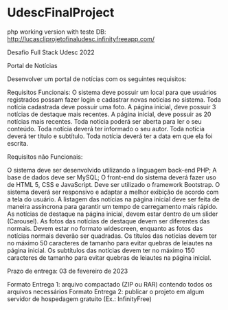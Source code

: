 # UdescFinalProject

php working version with teste DB:
http://lucascliprojetofinaludesc.infinityfreeapp.com/
 
Desafio Full Stack Udesc 2022

Portal de Notícias

Desenvolver um portal de notícias com os seguintes requisitos:

Requisitos Funcionais:
O sistema deve possuir um local para que usuários registrados possam fazer login e cadastrar novas notícias no sistema.
Toda notícia cadastrada deve possuir uma foto. 
A página inicial, deve possuir 3 notícias de destaque mais recentes.
A página inicial, deve possuir as 20 notícias mais recentes.
Toda notícia poderá ser aberta para ler o seu conteúdo.
Toda notícia deverá ter informado o seu autor.
Toda notícia deverá ter título e subtítulo.
Toda notícia deverá ter a data em que ela foi escrita.


Requisitos não Funcionais:

O sistema deve ser desenvolvido utilizando a linguagem back-end PHP;
A base de dados deve ser MySQL;
O front-end do sistema deverá fazer uso de HTML 5, CSS e JavaScript. Deve ser utilizado o framework Bootstrap.
O sistema deverá ser responsivo e adaptar a melhor exibição de acordo com a tela do usuário.
A listagem das notícias na página inicial deve ser feita de maneira assíncrona para garantir um tempo de carregamento mais rápido.
As notícias de destaque na página inicial, devem estar dentro de um slider (Carousel).
As fotos das notícias de destaque devem ser diferentes das normais. Devem estar no formato widescreen, enquanto as fotos das notícias normais deverão ser quadradas.
Os títulos das notícias devem ter no máximo 50 caracteres de tamanho para evitar quebras de leiautes na página inicial.
Os subtítulos das notícias devem ter no máximo 150 caracteres de tamanho para evitar quebras de leiautes na página inicial.


Prazo de entrega: 03 de fevereiro de 2023

Formato Entrega 1: arquivo compactado (ZIP ou RAR) contendo todos os arquivos necessários
Formato Entrega 2: publicar o projeto em algum servidor de hospedagem gratuito (Ex.: InfinityFree)
